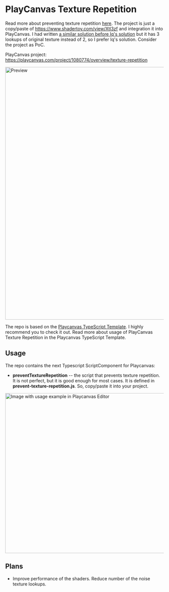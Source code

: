 # PlayCanvas Texture Repetition

Read more about preventing texture repetition [here](https://iquilezles.org/articles/texturerepetition/). The project is just a copy/paste of https://www.shadertoy.com/view/Xtl3zf and integration it into PlayCanvas. I had written [a similar solution before Iq's solution](https://www.shadertoy.com/view/Xtl3zf) but it has 3 lookups of original texture instead of 2, so I prefer Iq's solution. Consider the project as PoC.

PlayCanvas project: https://playcanvas.com/project/1080774/overview/texture-repetition

<img width="800" alt="Preview" src="https://github.com/querielo/playcanvas-texture-repetition/assets/104348270/1b5607e9-9af3-448e-88bf-d5ae21d7d61a">

The repo is based on the [Playcanvas TypeScript Template](https://github.com/querielo/playcanvas-typescript-template). I highly recommend you to check it out. Read more about usage of PlayCanvas Texture Repetition in the Playcanvas TypeScript Template.

## Usage

The repo contains the next Typescript ScriptComponent for Playcanvas:

* **preventTextureRepetition** -- the script that prevents texture repetition. It is not perfect, but it is good enough for most cases. It is defined in **prevent-texture-repetition.js**. So, copy/paste it into your project.

<img width="507" alt="Image with usage example in Playcanvas Editor" src="https://github.com/querielo/playcanvas-texture-repetition/assets/104348270/5c054f83-f17f-4a1a-a0aa-69b7908246b8">

## Plans

* Improve performance of the shaders. Reduce number of the noise texture lookups.
